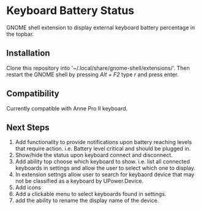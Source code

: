 # Keyboard Battery Status
GNOME shell extension to display external keyboard battery percentage in the topbar.
## Installation
Clone this repository into '~/.local/share/gnome-shell/extensions/'.
Then restart the GNOME shell by pressing _Alt + F2_ type _r_ and press enter.
## Compatibility
Currently compatible with Anne Pro II keyboard.
## Next Steps
1. Add functionality to provide notifications upon battery reaching levels that require action. i.e. Battery level critical and should be plugged in.
2. Show/hide the status upon keyboard connect and disconnect.
3. Add ability top choose which keyboard to show. i.e. list all connected keyboards in settings and allow the user to select which one to display.
4. In extension settngs allow user to search for keybaord device that may not be classified as a keyboard by UPower.Device. 
5. Add icons
6. Add a clickable menu to select keyboards found in settings. 
7. add the ability to rename the display name of the device. 



